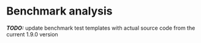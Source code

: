 # Benchmark analysis

***TODO:*** update benchmark test templates with actual source code from the current 1.9.0 version